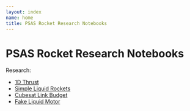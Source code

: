 ```yaml
---
layout: index
name: home
title: PSAS Rocket Research Notebooks
---
```


# PSAS Rocket Research Notebooks

Research:

 - [1D Thrust](1D-thrust/1D-thrust)
 - [Simple Liquid Rockets](simple-liquid-motor/simple-liquid-motor)
 - [Cubesat Link Budget](cubesat-linkbudget/cubesat-linkbudget)
 - [Fake Liquid Motor](fake-liquid-motor/)
